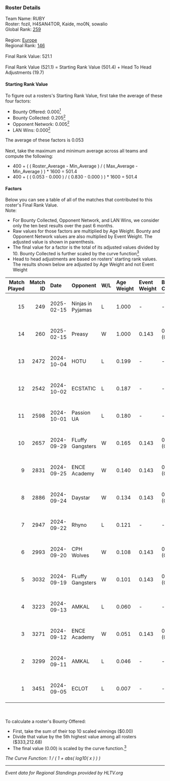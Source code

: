 ### Roster Details<br />
Team Name: RUBY<br />
Roster: fozil, H4SAN4TOR, Kaide, mo0N, sowalio<br />
Global Rank: [259](../../standings_global_2025_03_03.md)<br />
<br />
Region: [Europe]( ../../standings_europe_2025_03_03.md)<br />
Regional Rank: [146]( ../../standings_europe_2025_03_03.md)<br />
<br />
Final Rank Value:  521.1<br />
<br />
Final Rank Value (521.1) = Starting Rank Value (501.4) + Head To Head Adjustments (19.7)<br />

#### Starting Rank Value<br />
To figure out a rosters's Starting Rank Value, first take the average of these four factors:<br />
- Bounty Offered: 0.000[<sup>1</sup>](#table2)
- Bounty Collected: 0.205[<sup>2</sup>](#table1)
- Opponent Network: 0.005[<sup>2</sup>](#table1)
- LAN Wins: 0.000[<sup>2</sup>](#table1)

The average of these factors is 0.053<br />
<br />
Next, take the maximum and minimum average across all teams and compute the following:<br />
- 400 + ( ( Roster_Average - Min_Average ) / ( Max_Average - Min_Average ) ) * 1600 = 501.4
- 400 + ( ( 0.053 - 0.000 ) / ( 0.830 - 0.000 ) ) * 1600 = 501.4


#### Factors<br />
Below you can see a table of all of the matches that contributed to this roster's Final Rank Value.<br />
Note:<br />

- For Bounty Collected, Opponent Network, and LAN Wins, we consider only the ten best results over the past 6 months.
- Raw values for those factors are multiplied by Age Weight. Bounty and Opponent Network values are also multiplied by Event Weight. The adjusted value is shown in parenthesis.
- The final value for a factor is the total of its adjusted values divided by 10. Bounty Collected is further scaled by the curve function[<sup>3</sup>](#curveFunction)
- Head to head adjustments are based on rosters' starting rank values. The results shown below are adjusted by Age Weight and not Event Weight
<span id="table1"></span><br />


| Match Played | Match ID | Date       | Opponent          | W/L | Age Weight | Event Weight | Bounty Collected | Opponent Network | LAN Wins  | H2H Adj. | Roster                                 |
| -: | -: | :- | :- | :- | :- | :- | :- | :- | :- | -: | :- |
|           15 |      249 | 2025-02-15 | Ninjas in Pyjamas | L   | 1.000      | -            | -                | -                | -         |   -12.17 | fozil, H4SAN4TOR, Kaide, mo0N, sowalio |
|           14 |      260 | 2025-02-15 | Preasy            | W   | 1.000      | 0.143        | 0.006 (0.001)    | 0.204 (0.029)    | 0 (0.000) |    21.24 | fozil, H4SAN4TOR, Kaide, mo0N, sowalio |
|           13 |     2472 | 2024-10-04 | HOTU              | L   | 0.199      | -            | -                | -                | -         |    -1.93 | forkyz, Kaide, mo0N, sowalio, tasman   |
|           12 |     2542 | 2024-10-02 | ECSTATIC          | L   | 0.187      | -            | -                | -                | -         |    -0.75 | forkyz, Kaide, mo0N, sowalio, tasman   |
|           11 |     2598 | 2024-10-01 | Passion UA        | L   | 0.180      | -            | -                | -                | -         |    -0.39 | forkyz, Kaide, mo0N, sowalio, tasman   |
|           10 |     2657 | 2024-09-29 | FLuffy Gangsters  | W   | 0.165      | 0.143        | 0.006 (0.000)    | 0.409 (0.010)    | 0 (0.000) |     3.74 | forkyz, Kaide, mo0N, sowalio, tasman   |
|            9 |     2831 | 2024-09-25 | ENCE Academy      | W   | 0.140      | 0.143        | 0.008 (0.000)    | 0.249 (0.005)    | 0 (0.000) |     3.54 | forkyz, Kaide, mo0N, sowalio, tasman   |
|            8 |     2886 | 2024-09-24 | Daystar           | W   | 0.134      | 0.143        | 0.000 (0.000)    | 0.007 (0.000)    | 0 (0.000) |     2.72 | forkyz, Kaide, mo0N, sowalio, tasman   |
|            7 |     2947 | 2024-09-22 | Rhyno             | L   | 0.121      | -            | -                | -                | -         |    -1.10 | forkyz, Kaide, mo0N, sowalio, tasman   |
|            6 |     2993 | 2024-09-20 | CPH Wolves        | W   | 0.108      | 0.143        | 0.001 (0.000)    | 0.087 (0.001)    | 0 (0.000) |     2.37 | forkyz, Kaide, mo0N, sowalio, tasman   |
|            5 |     3032 | 2024-09-19 | FLuffy Gangsters  | W   | 0.101      | 0.143        | 0.006 (0.000)    | 0.409 (0.006)    | 0 (0.000) |     2.33 | forkyz, Kaide, mo0N, sowalio, tasman   |
|            4 |     3223 | 2024-09-13 | AMKAL             | L   | 0.060      | -            | -                | -                | -         |    -0.68 | Chill, Kaide, mo0N, Something, sowalio |
|            3 |     3271 | 2024-09-12 | ENCE Academy      | W   | 0.051      | 0.143        | 0.008 (0.000)    | 0.249 (0.002)    | 0 (0.000) |     1.31 | Chill, Kaide, mo0N, Something, sowalio |
|            2 |     3299 | 2024-09-11 | AMKAL             | L   | 0.046      | -            | -                | -                | -         |    -0.52 | Chill, Kaide, mo0N, Something, sowalio |
|            1 |     3451 | 2024-09-05 | ECLOT             | L   | 0.007      | -            | -                | -                | -         |    -0.01 | Chill, Kaide, mo0N, Something, sowalio |

<br />
<span id="table2"></span><br />
To calculate a roster's Bounty Offered:<br />

- First, take the sum of their top 10 scaled winnings ($0.00)
- Divide that value by the 5th highest value among all rosters ($333,212.68)
- The final value (0.00) is scaled by the curve function.[<sup>3</sup>](#curveFunction)

<span id="curveFunction"></span>_The Curve Function: 1 / ( 1 + abs( log10( x ) ) )_<br />

---
_Event data for Regional Standings provided by HLTV.org_<br />
